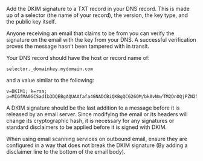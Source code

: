 Add the DKIM signature to a TXT record in your DNS record. This is made up of a selector (the name of your record), the version, the key type, and the public key itself.

Anyone receiving an email that claims to be from you can verify the signature on the email with the key from your DNS. A successful verification proves the message hasn’t been tampered with in transit.

Your DNS record should have the host or record name of:

`selector._domainkey.mydomain.com`

and a value similar to the following:

```
v=DKIM1; k=rsa;
p=MIGfMA0GCSadIb3DQEBgAQUAAfafa4GNADCBiQKBgQCG26OM/bk0vNm/TM2DnOQjPZN252212LGHHjfushjsaudfysuf+DUigzM6h2oJasdasfggMEdNt1S/CWVXW0pUBqafafU0fzdw90+jyqOduh4cCnEk0z0w1w1j4xOYy0FLHhKoeoZJwWQFtwrlhrjxD6jM+sGeeRnbn2rQIDAQAB
```

A DKIM signature should be the last addition to a message before it is released by an email server. Since modifying the email or its headers will change its cryptographic hash, it is necessary for any signatures or standard disclaimers to be applied before it is signed with DKIM.

When using email scanning services on outbound email, ensure they are configured in a way that does not break the DKIM signature (By adding a disclaimer line to the bottom of the email body).